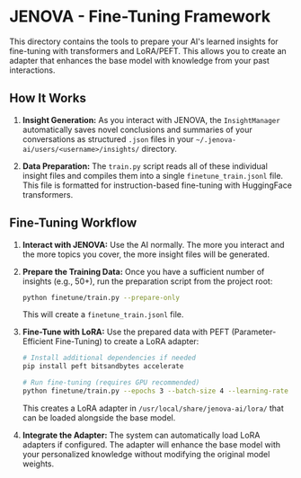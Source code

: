 # JENOVA - Fine-Tuning Framework

This directory contains the tools to prepare your AI's learned insights for fine-tuning with transformers and LoRA/PEFT. This allows you to create an adapter that enhances the base model with knowledge from your past interactions.

## How It Works

1.  **Insight Generation:** As you interact with JENOVA, the `InsightManager` automatically saves novel conclusions and summaries of your conversations as structured `.json` files in your `~/.jenova-ai/users/<username>/insights/` directory.

2.  **Data Preparation:** The `train.py` script reads all of these individual insight files and compiles them into a single `finetune_train.jsonl` file. This file is formatted for instruction-based fine-tuning with HuggingFace transformers.

## Fine-Tuning Workflow

1.  **Interact with JENOVA:** Use the AI normally. The more you interact and the more topics you cover, the more insight files will be generated.

2.  **Prepare the Training Data:** Once you have a sufficient number of insights (e.g., 50+), run the preparation script from the project root:

    ```bash
    python finetune/train.py --prepare-only
    ```

    This will create a `finetune_train.jsonl` file.

3.  **Fine-Tune with LoRA:** Use the prepared data with PEFT (Parameter-Efficient Fine-Tuning) to create a LoRA adapter:

    ```bash
    # Install additional dependencies if needed
    pip install peft bitsandbytes accelerate
    
    # Run fine-tuning (requires GPU recommended)
    python finetune/train.py --epochs 3 --batch-size 4 --learning-rate 2e-4
    ```

    This creates a LoRA adapter in `/usr/local/share/jenova-ai/lora/` that can be loaded alongside the base model.

4.  **Integrate the Adapter:** The system can automatically load LoRA adapters if configured. The adapter will enhance the base model with your personalized knowledge without modifying the original model weights.